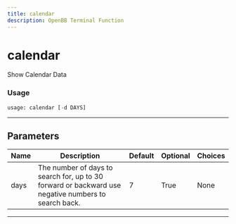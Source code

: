```yaml
---
title: calendar
description: OpenBB Terminal Function
---
```


# calendar

Show Calendar Data

### Usage 
```python
usage: calendar [-d DAYS]
```
---
## Parameters

| Name | Description | Default | Optional | Choices |
| ---- | ----------- | ------- | -------- | ------- |
| days | The number of days to search for, up to 30 forward or backward use negative numbers to search back. | 7 | True | None |
---
